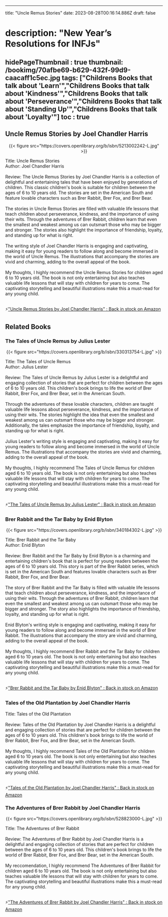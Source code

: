
---
title: "Uncle Remus Stories"
date: 2023-08-28T00:16:14.886Z
draft: false
# description: "New Year’s Resolutions for INFJs"
hidePageThumbnail : true
thumbnail: /bookimg/70afbe69-b629-432f-99d9-caacaff1c5ec.jpg
tags: ["Childrens Books that talk about 'Learn'","Childrens Books that talk about 'Kindness'","Childrens Books that talk about 'Perseverance'","Childrens Books that talk about 'Standing Up'","Childrens Books that talk about 'Loyalty'"]
toc : true
---
## Uncle Remus Stories by Joel Chandler Harris

<center>
{{< figure src="https://covers.openlibrary.org/b/isbn/5213002242-L.jpg" >}}
</center>

Title: Uncle Remus Stories</br>
Author: Joel Chandler Harris</br></br>
Review: The Uncle Remus Stories by Joel Chandler Harris is a collection of delightful and entertaining tales that have been enjoyed by generations of children. This classic children's book is suitable for children between the ages of 6 to 10 years old. The stories are set in the American South and feature lovable characters such as Brer Rabbit, Brer Fox, and Brer Bear.</br></br>
The stories in Uncle Remus Stories are filled with valuable life lessons that teach children about perseverance, kindness, and the importance of using their wits. Through the adventures of Brer Rabbit, children learn that even the smallest and weakest among us can outsmart those who may be bigger and stronger. The stories also highlight the importance of friendship, loyalty, and standing up for what is right.</br></br>
The writing style of Joel Chandler Harris is engaging and captivating, making it easy for young readers to follow along and become immersed in the world of Uncle Remus. The illustrations that accompany the stories are vivid and charming, adding to the overall appeal of the book.</br></br>
My thoughts, I highly recommend the Uncle Remus Stories for children aged 6 to 10 years old. The book is not only entertaining but also teaches valuable life lessons that will stay with children for years to come. The captivating storytelling and beautiful illustrations make this a must-read for any young child.</br></br>

<p>⚡<a id="aflink" href="https://www.amazon.com/gp/search?ie=UTF8&tag=klayu00-20&linkCode=ur2&linkId=6639bed89a8ad8dd2705e40644eb43d3&camp=1789&creative=9325&index=books&keywords=Uncle Remus Stories by Joel Chandler Harris" class="one" target="_blank" title='"Uncle Remus Stories by Joel Chandler Harris" : Back in stock on Amazon'>"Uncle Remus Stories by Joel Chandler Harris" : Back in stock on Amazon</a></p>

## Related Books
### The Tales of Uncle Remus by Julius Lester
<center>
{{< figure src="https://covers.openlibrary.org/b/isbn/330313754-L.jpg" >}}
</center>

Title: The Tales of Uncle Remus</br>
Author: Julius Lester</br></br>
Review: The Tales of Uncle Remus by Julius Lester is a delightful and engaging collection of stories that are perfect for children between the ages of 6 to 10 years old. This children's book brings to life the world of Brer Rabbit, Brer Fox, and Brer Bear, set in the American South.</br></br>
Through the adventures of these lovable characters, children are taught valuable life lessons about perseverance, kindness, and the importance of using their wits. The stories highlight the idea that even the smallest and weakest among us can outsmart those who may be bigger and stronger. Additionally, the tales emphasize the importance of friendship, loyalty, and standing up for what is right.</br></br>
Julius Lester's writing style is engaging and captivating, making it easy for young readers to follow along and become immersed in the world of Uncle Remus. The illustrations that accompany the stories are vivid and charming, adding to the overall appeal of the book.</br></br>
My thoughts, I highly recommend The Tales of Uncle Remus for children aged 6 to 10 years old. The book is not only entertaining but also teaches valuable life lessons that will stay with children for years to come. The captivating storytelling and beautiful illustrations make this a must-read for any young child.</br></br>

<p>⚡<a id="aflink" href="https://www.amazon.com/gp/search?ie=UTF8&tag=klayu00-20&linkCode=ur2&linkId=6639bed89a8ad8dd2705e40644eb43d3&camp=1789&creative=9325&index=books&keywords=The Tales of Uncle Remus by Julius Lester" class="one" target="_blank" title='"The Tales of Uncle Remus by Julius Lester" : Back in stock on Amazon'>"The Tales of Uncle Remus by Julius Lester" : Back in stock on Amazon</a></p>

### Brer Rabbit and the Tar Baby by Enid Blyton
<center>
{{< figure src="https://covers.openlibrary.org/b/isbn/340184302-L.jpg" >}}
</center>

Title: Brer Rabbit and the Tar Baby</br>
Author: Enid Blyton</br></br>
Review: Brer Rabbit and the Tar Baby by Enid Blyton is a charming and entertaining children's book that is perfect for young readers between the ages of 6 to 10 years old. This story is part of the Brer Rabbit series, which is set in the American South and features lovable characters such as Brer Rabbit, Brer Fox, and Brer Bear.</br></br>
The story of Brer Rabbit and the Tar Baby is filled with valuable life lessons that teach children about perseverance, kindness, and the importance of using their wits. Through the adventures of Brer Rabbit, children learn that even the smallest and weakest among us can outsmart those who may be bigger and stronger. The story also highlights the importance of friendship, loyalty, and standing up for what is right.</br></br>
Enid Blyton's writing style is engaging and captivating, making it easy for young readers to follow along and become immersed in the world of Brer Rabbit. The illustrations that accompany the story are vivid and charming, adding to the overall appeal of the book.</br></br>
My thoughts, I highly recommend Brer Rabbit and the Tar Baby for children aged 6 to 10 years old. The book is not only entertaining but also teaches valuable life lessons that will stay with children for years to come. The captivating storytelling and beautiful illustrations make this a must-read for any young child.</br></br>

<p>⚡<a id="aflink" href="https://www.amazon.com/gp/search?ie=UTF8&tag=klayu00-20&linkCode=ur2&linkId=6639bed89a8ad8dd2705e40644eb43d3&camp=1789&creative=9325&index=books&keywords=Brer Rabbit and the Tar Baby by Enid Blyton" class="one" target="_blank" title='"Brer Rabbit and the Tar Baby by Enid Blyton" : Back in stock on Amazon'>"Brer Rabbit and the Tar Baby by Enid Blyton" : Back in stock on Amazon</a></p>

### Tales of the Old Plantation by Joel Chandler Harris
Title: Tales of the Old Plantation</br></br>
Review: Tales of the Old Plantation by Joel Chandler Harris is a delightful and engaging collection of stories that are perfect for children between the ages of 6 to 10 years old. This children's book brings to life the world of Brer Rabbit, Brer Fox, and Brer Bear, set in the American South.</br></br>
My thoughts, I highly recommend Tales of the Old Plantation for children aged 6 to 10 years old. The book is not only entertaining but also teaches valuable life lessons that will stay with children for years to come. The captivating storytelling and beautiful illustrations make this a must-read for any young child.</br></br>

<p>⚡<a id="aflink" href="https://www.amazon.com/gp/search?ie=UTF8&tag=klayu00-20&linkCode=ur2&linkId=6639bed89a8ad8dd2705e40644eb43d3&camp=1789&creative=9325&index=books&keywords=Tales of the Old Plantation by Joel Chandler Harris" class="one" target="_blank" title='"Tales of the Old Plantation by Joel Chandler Harris" : Back in stock on Amazon'>"Tales of the Old Plantation by Joel Chandler Harris" : Back in stock on Amazon</a></p>

### The Adventures of Brer Rabbit by Joel Chandler Harris
<center>
{{< figure src="https://covers.openlibrary.org/b/isbn/528823000-L.jpg" >}}
</center>

Title: The Adventures of Brer Rabbit</br></br>
Review: The Adventures of Brer Rabbit by Joel Chandler Harris is a delightful and engaging collection of stories that are perfect for children between the ages of 6 to 10 years old. This children's book brings to life the world of Brer Rabbit, Brer Fox, and Brer Bear, set in the American South.</br></br>
My reccomendation, I highly recommend The Adventures of Brer Rabbit for children aged 6 to 10 years old. The book is not only entertaining but also teaches valuable life lessons that will stay with children for years to come. The captivating storytelling and beautiful illustrations make this a must-read for any young child.</br></br>

<p>⚡<a id="aflink" href="https://www.amazon.com/gp/search?ie=UTF8&tag=klayu00-20&linkCode=ur2&linkId=6639bed89a8ad8dd2705e40644eb43d3&camp=1789&creative=9325&index=books&keywords=The Adventures of Brer Rabbit by Joel Chandler Harris" class="one" target="_blank" title='"The Adventures of Brer Rabbit by Joel Chandler Harris" : Back in stock on Amazon'>"The Adventures of Brer Rabbit by Joel Chandler Harris" : Back in stock on Amazon</a></p>

